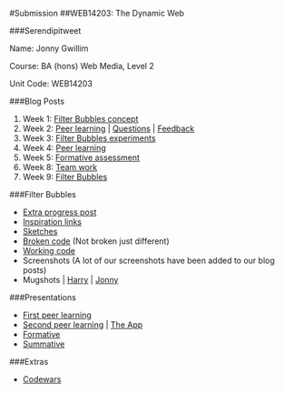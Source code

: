 #Submission
##WEB14203: The Dynamic Web

###Serendipitweet

Name: Jonny Gwillim

Course: BA (hons) Web Media, Level 2

Unit Code: WEB14203

###Blog Posts

1. Week 1: [Filter Bubbles concept](https://github.com/Jonnygwi/Filter-Bubbles/blob/master/Blogs/Jonny/initial_research.md)	
2. Week 2: [Peer learning](https://github.com/Jonnygwi/Filter-Bubbles/blob/master/The%20critical%20coder.md) | [Questions](https://github.com/Jonnygwi/Filter-Bubbles/blob/master/The%20Critical%20Questions.md) | [Feedback](https://github.com/Jonnygwi/Filter-Bubbles/blob/master/Peer%20Learning%20Feedback.md)
3. Week 3: [Filter Bubbles experiments](https://github.com/Jonnygwi/Filter-Bubbles/blob/master/Blogs/Jonny/filter_bubbles_progress.md)
4. Week 4: [Peer learning](https://github.com/Jonnygwi/Filter-Bubbles/blob/master/Blogs/Jonny/Mappingrave/MappingRave.md)
5. Week 5: [Formative assessment](https://github.com/Jonnygwi/Filter-Bubbles/blob/master/Blogs/Jonny/formative_assessment.md)
6. Week 8: [Team work](https://github.com/Jonnygwi/Filter-Bubbles/blob/master/Blogs/Jonny/team_work.md)
7. Week 9: [Filter Bubbles](https://github.com/Jonnygwi/Filter-Bubbles/blob/master/Blogs/Jonny/filter_bubbles_(final_volume).md)

###Filter Bubbles


* [Extra progress post](https://github.com/Jonnygwi/Filter-Bubbles/blob/master/progress.md)
* [Inspiration links](https://github.com/Jonnygwi/Filter-Bubbles/blob/master/Blogs/Jonny/links.md)
* [Sketches](https://github.com/Jonnygwi/Filter-Bubbles/blob/master/Blogs/Jonny/sketches.md)
* [Broken code](https://github.com/Jonnygwi/Filter-Bubbles/tree/master/Serendipitweet/Serendipitweet-manual) (Not broken just different)
* [Working code](https://github.com/Jonnygwi/Serendipitweet)
* Screenshots (A lot of our screenshots have been added to our blog posts)
* Mugshots | [Harry](http://puu.sh/lHWJm/cac9f9724d.png) | [Jonny](http://puu.sh/lHWPX/90ce5f4f8c.png)

###Presentations

* [First peer learning](https://github.com/Jonnygwi/Filter-Bubbles/blob/master/The%20critical%20coder.md)
* [Second peer learning](https://docs.google.com/document/d/18RwVZoV94uF2HRPxb_A-4afiAC65fWB8mI1CBBldlkU/edit) | [The App](https://github.com/Jonnygwi/Filter-Bubbles/tree/master/Blogs/Jonny/Mappingrave)
* [Formative](https://github.com/Jonnygwi/Filter-Bubbles/blob/master/serendipitweet.md)
* [Summative](https://docs.google.com/presentation/d/18d5X0gRA5hd7qa75dancF8aRnboHxDLJDTKMYwmHJxw/edit?usp=sharing)


###Extras

* [Codewars](http://www.codewars.com/users/Jonnygwi)
